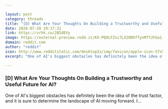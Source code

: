 ```yaml
---

layout: post
category: threads
title: "[D] What Are Your Thoughts On Building a Trustworthy and Useful Future for AI?"
date: 2020-07-28 19:17:31
link: https://vrhk.co/2BIdEVy
image: https://external-preview.redd.it/KX-PQOLFZxc7LX20N5fTynMfYJhSa1-T7koP6YkxJrs.jpg?width=1200&height=600&auto=webp&crop=1200:600,smart&s=8378bf1a76c22e870b9b3ba622f4bb2096d6585a
domain: reddit.com
author: "reddit"
icon: http://www.redditstatic.com/desktop2x/img/favicon/apple-icon-57x57.png
excerpt: "One of AI's biggest obstacles has definitely been the idea of the trust factor, and it is sure to determine the landscape of AI moving forward. I..."

---
```


### [D] What Are Your Thoughts On Building a Trustworthy and Useful Future for AI?

One of AI's biggest obstacles has definitely been the idea of the trust factor, and it is sure to determine the landscape of AI moving forward. I...